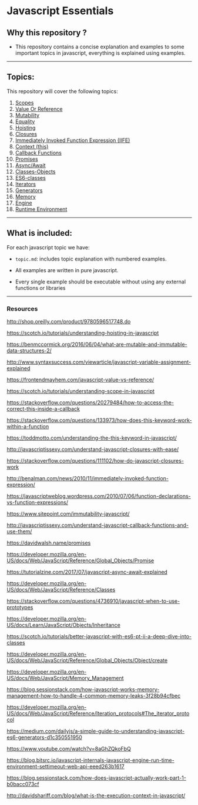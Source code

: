 # Javascript Essentials

## Why this repository ?
* This repository contains a concise explanation and examples to some important topics in javascript, everything is explained using examples.

---

## Topics:
This repository will cover the following topics:

1. [Scopes](scopes.md)
2. [Value Or Reference](valueOrReference.md)
3. [Mutability](mutability.md)
4. [Equality](equality.md)
5. [Hoisting](hoisting.md)
6. [Closures](closure.md)
7. [Immediately Invoked Function Expression (IIFE)](IIFE.md)
8. [Context (this)](context.md)
9. [Callback Functions](callbackFunctions.md)
10. [Promises](promises.md)
11. [Async/Await](async-await.md)
12. [Classes-Objects](classes-objects.md)
13. [ES6-classes](ES6-classes.md)
14. [Iterators](iterators.md)
15. [Generators](generators.md)
16. [Memory](memory.md)
17. [Engine](engine.md)
18. [Runtime Environment](runtime-environment.md)

---

## What is included:
For each javascript topic we have:
* `topic.md`: includes topic explanation with numbered examples.

* All examples are written in pure javascript.

* Every single example should be executable without using any external functions or libraries

---

### Resources

http://shop.oreilly.com/product/9780596517748.do

https://scotch.io/tutorials/understanding-hoisting-in-javascript

https://benmccormick.org/2016/06/04/what-are-mutable-and-immutable-data-structures-2/

http://www.syntaxsuccess.com/viewarticle/javascript-variable-assignment-explained

https://frontendmayhem.com/javascript-value-vs-reference/

https://scotch.io/tutorials/understanding-scope-in-javascript

https://stackoverflow.com/questions/20279484/how-to-access-the-correct-this-inside-a-callback

https://stackoverflow.com/questions/133973/how-does-this-keyword-work-within-a-function

https://toddmotto.com/understanding-the-this-keyword-in-javascript/

http://javascriptissexy.com/understand-javascript-closures-with-ease/

https://stackoverflow.com/questions/111102/how-do-javascript-closures-work

http://benalman.com/news/2010/11/immediately-invoked-function-expression/

https://javascriptweblog.wordpress.com/2010/07/06/function-declarations-vs-function-expressions/

https://www.sitepoint.com/immutability-javascript/

http://javascriptissexy.com/understand-javascript-callback-functions-and-use-them/

https://davidwalsh.name/promises

https://developer.mozilla.org/en-US/docs/Web/JavaScript/Reference/Global_Objects/Promise

https://tutorialzine.com/2017/07/javascript-async-await-explained

https://developer.mozilla.org/en-US/docs/Web/JavaScript/Reference/Classes

https://stackoverflow.com/questions/4736910/javascript-when-to-use-prototypes

https://developer.mozilla.org/en-US/docs/Learn/JavaScript/Objects/Inheritance

https://scotch.io/tutorials/better-javascript-with-es6-pt-ii-a-deep-dive-into-classes

https://developer.mozilla.org/en-US/docs/Web/JavaScript/Reference/Global_Objects/Object/create

https://developer.mozilla.org/en-US/docs/Web/JavaScript/Memory_Management

https://blog.sessionstack.com/how-javascript-works-memory-management-how-to-handle-4-common-memory-leaks-3f28b94cfbec

https://developer.mozilla.org/en-US/docs/Web/JavaScript/Reference/Iteration_protocols#The_iterator_protocol

https://medium.com/dailyjs/a-simple-guide-to-understanding-javascript-es6-generators-d1c350551950

https://www.youtube.com/watch?v=8aGhZQkoFbQ

https://blog.bitsrc.io/javascript-internals-javascript-engine-run-time-environment-settimeout-web-api-eeed263b1617

https://blog.sessionstack.com/how-does-javascript-actually-work-part-1-b0bacc073cf

http://davidshariff.com/blog/what-is-the-execution-context-in-javascript/
